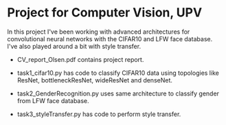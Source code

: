 # Project for Computer Vision, UPV

In this project I've been working with advanced architectures for convolutional neural networks with the CIFAR10 and LFW face database. I've also played around a bit with style transfer. 

- CV_report_Olsen.pdf contains project report. 

- task1_cifar10.py has code to classify CIFAR10 data using topologies like ResNet, bottleneckResNet, wideResNet and denseNet. 

- task2_GenderRecognition.py uses same architecture to classify gender from LFW face database. 

- task3_styleTransfer.py has code to perform style transfer. 